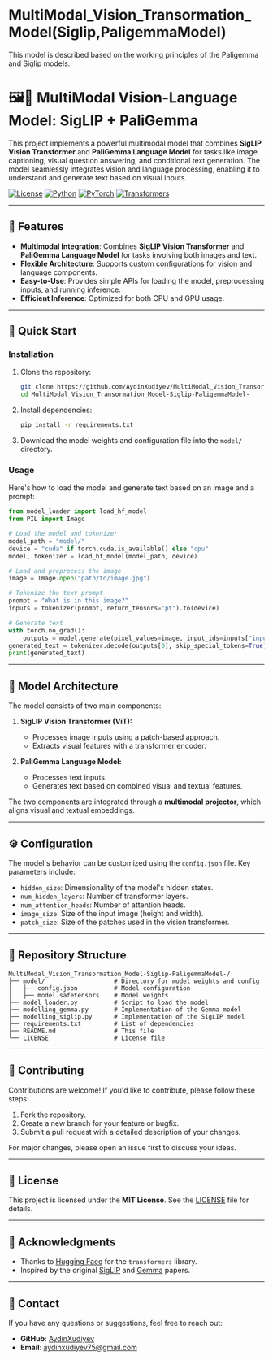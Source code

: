 # MultiModal_Vision_Transormation_Model(Siglip,PaligemmaModel)
 This model is described based on the working principles of the Paligemma and Siglip models.

# 🖼️📝 MultiModal Vision-Language Model: SigLIP + PaliGemma

This project implements a powerful multimodal model that combines **SigLIP Vision Transformer** and **PaliGemma Language Model** for tasks like image captioning, visual question answering, and conditional text generation. The model seamlessly integrates vision and language processing, enabling it to understand and generate text based on visual inputs.

[![License](https://img.shields.io/badge/License-MIT-blue.svg)](LICENSE)
[![Python](https://img.shields.io/badge/Python-3.8%2B-blue)](https://www.python.org/)
[![PyTorch](https://img.shields.io/badge/PyTorch-2.0%2B-orange)](https://pytorch.org/)
[![Transformers](https://img.shields.io/badge/Transformers-4.30%2B-yellow)](https://huggingface.co/transformers/)

---

## 🌟 Features

- **Multimodal Integration**: Combines **SigLIP Vision Transformer** and **PaliGemma Language Model** for tasks involving both images and text.
- **Flexible Architecture**: Supports custom configurations for vision and language components.
- **Easy-to-Use**: Provides simple APIs for loading the model, preprocessing inputs, and running inference.
- **Efficient Inference**: Optimized for both CPU and GPU usage.

---

## 🚀 Quick Start

### Installation

1. Clone the repository:
   ```bash
   git clone https://github.com/AydinXudiyev/MultiModal_Vision_Transormation_Model-Siglip-PaligemmaModel-.git
   cd MultiModal_Vision_Transormation_Model-Siglip-PaligemmaModel-
   ```

2. Install dependencies:
   ```bash
   pip install -r requirements.txt
   ```

3. Download the model weights and configuration file into the `model/` directory.

### Usage

Here's how to load the model and generate text based on an image and a prompt:

```python
from model_loader import load_hf_model
from PIL import Image

# Load the model and tokenizer
model_path = "model/"
device = "cuda" if torch.cuda.is_available() else "cpu"
model, tokenizer = load_hf_model(model_path, device)

# Load and preprocess the image
image = Image.open("path/to/image.jpg")

# Tokenize the text prompt
prompt = "What is in this image?"
inputs = tokenizer(prompt, return_tensors="pt").to(device)

# Generate text
with torch.no_grad():
    outputs = model.generate(pixel_values=image, input_ids=inputs["input_ids"])
generated_text = tokenizer.decode(outputs[0], skip_special_tokens=True)
print(generated_text)
```

---

## 🧠 Model Architecture

The model consists of two main components:

1. **SigLIP Vision Transformer (ViT):**
   - Processes image inputs using a patch-based approach.
   - Extracts visual features with a transformer encoder.

2. **PaliGemma Language Model:**
   - Processes text inputs.
   - Generates text based on combined visual and textual features.

The two components are integrated through a **multimodal projector**, which aligns visual and textual embeddings.

---

## ⚙️ Configuration

The model's behavior can be customized using the `config.json` file. Key parameters include:

- `hidden_size`: Dimensionality of the model's hidden states.
- `num_hidden_layers`: Number of transformer layers.
- `num_attention_heads`: Number of attention heads.
- `image_size`: Size of the input image (height and width).
- `patch_size`: Size of the patches used in the vision transformer.

---

## 📂 Repository Structure

```
MultiModal_Vision_Transormation_Model-Siglip-PaligemmaModel-/
├── model/                   # Directory for model weights and config
│   ├── config.json          # Model configuration
│   ├── model.safetensors    # Model weights
├── model_loader.py          # Script to load the model
├── modelling_gemma.py       # Implementation of the Gemma model
├── modelling_siglip.py      # Implementation of the SigLIP model
├── requirements.txt         # List of dependencies
├── README.md                # This file
└── LICENSE                  # License file
```

---

## 🤝 Contributing

Contributions are welcome! If you'd like to contribute, please follow these steps:

1. Fork the repository.
2. Create a new branch for your feature or bugfix.
3. Submit a pull request with a detailed description of your changes.

For major changes, please open an issue first to discuss your ideas.

---

## 📜 License

This project is licensed under the **MIT License**. See the [LICENSE](LICENSE) file for details.

---

## 🙏 Acknowledgments

- Thanks to [Hugging Face](https://huggingface.co/) for the `transformers` library.
- Inspired by the original [SigLIP](https://arxiv.org/abs/xxxx.xxxx) and [Gemma](https://arxiv.org/abs/xxxx.xxxx) papers.

---

## 📧 Contact

If you have any questions or suggestions, feel free to reach out:

- **GitHub**: [AydinXudiyev](https://github.com/AydinXudiyev)
- **Email**: [aydinxudiyev75@gmail.com](mailto:aydinxudiyev75@gmail.com)
